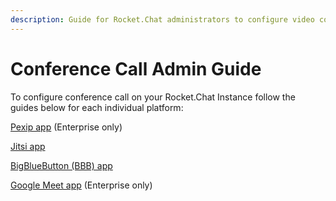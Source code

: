 ```yaml
---
description: Guide for Rocket.Chat administrators to configure video conference
---
```


# Conference Call Admin Guide

To configure conference call on your Rocket.Chat Instance follow the guides below for each individual platform:

[Pexip app](pexip-app.md) (Enterprise only)

[Jitsi app](jitsi-app.md)

[BigBlueButton (BBB) app](bigbluebutton-bbb-app.md)

[Google Meet app](google-meet-app.md) (Enterprise only)


